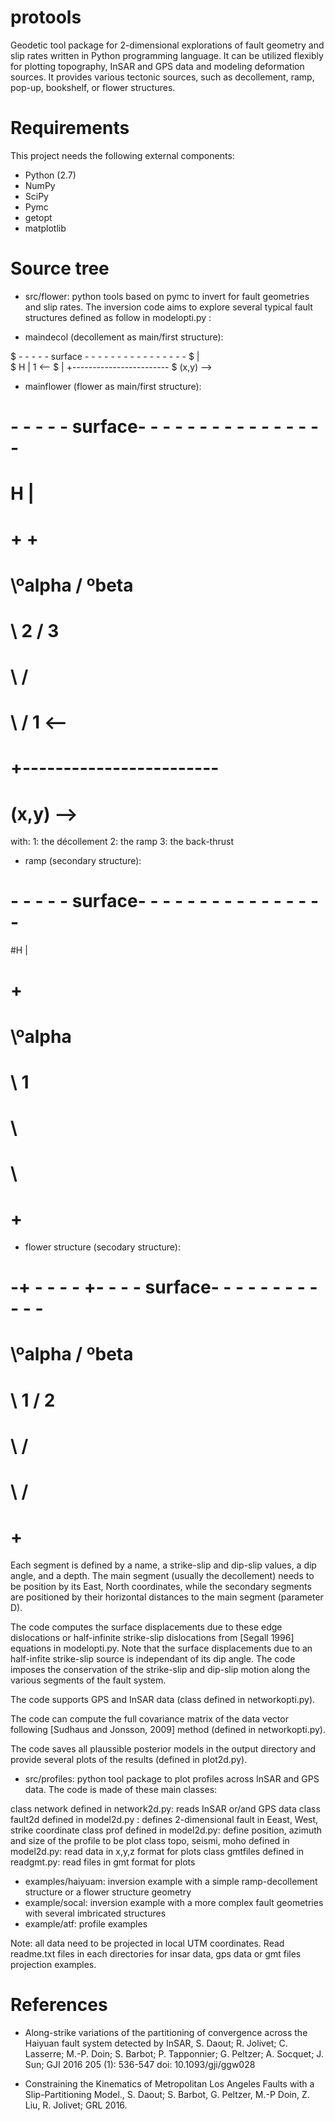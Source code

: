 # protools
Geodetic tool package for 2-dimensional explorations of fault geometry and slip rates written in Python programming language. It can be utilized flexibly for plotting topography, InSAR and GPS data and modeling deformation sources. It provides various tectonic sources, such as decollement, ramp, pop-up, bookshelf, or flower structures.

 Requirements
=============
This project needs the following external components:
 * Python (2.7)
 * NumPy
 * SciPy 
 * Pymc
 * getopt
 * matplotlib 

 Source tree
============

  * src/flower: python tools based on pymc to invert for fault geometries and slip rates. The inversion code aims to explore several typical fault structures defined as follow in modelopti.py : 

- maindecol (decollement as main/first structure):

$    - - - - - surface  - - - - - - - - - - - - - - - -
$   |  
$ H |       1   <--
$   |  +------------------------
$     (x,y)      --> 

-  mainflower (flower as main/first structure):

#   - - - - - surface- - - - - - - - - - - - - - - -
# H |
#   +         + 
#    \ºalpha / ºbeta
#     \ 2   / 3
#      \   /
#       \ /           1   <--
#        +------------------------
#  	  (x,y)             -->        
                                       
with:
1: the décollement
2: the ramp
3: the back-thrust


- ramp (secondary structure):

#  - - - - - surface- - - - - - - - - - - - - - - -
#H |
#  +   
#   \ºalpha  
#    \ 1    
#     \   
#      \  
#	   +	

-  flower structure (secodary structure):

# -+ - - - - +- - - - surface- - - - - - - - - - - -
#   \ºalpha / ºbeta
#    \ 1   / 2
#     \   /
#      \ /           
#       +

Each segment is defined by a name, a strike-slip and dip-slip values, a dip angle, and a depth. The main segment (usually the decollement) needs to be position by its East, North coordinates, while the secondary segments are positioned by their horizontal distances to the main segment (parameter D). 

The code computes the surface displacements due to these edge dislocations or half-infinite strike-slip dislocations from [Segall 1996] equations in modelopti.py. Note that the surface displacements due to an half-infite strike-slip source is independant of its dip angle. The code imposes the conservation of the strike-slip and dip-slip motion along the various segments of the fault system.

The code supports GPS and InSAR data (class defined in networkopti.py).

The code can compute the full covariance matrix of the data vector following [Sudhaus and Jonsson, 2009] method (defined in networkopti.py).

The code saves all plaussible posterior models in the output directory and provide several plots of the results (defined in plot2d.py). 

  * src/profiles: python tool package to plot profiles across InSAR and GPS data. The code is made of these main classes:

class network defined in network2d.py: reads InSAR or/and GPS data
class fault2d defined in model2d.py : defines 2-dimensional fault in Eeast, West, strike coordinate 
class prof defined in model2d.py: define position, azimuth and size of the profile to be plot
class topo, seismi, moho defined in model2d.py: read data in x,y,z format for plots
class gmtfiles defined in readgmt.py: read files in gmt format for plots

  * examples/haiyuam: inversion example  with a simple ramp-decollement structure or a flower structure geometry
  * example/socal: inversion example with a more complex fault geometries with several imbricated structures
  * example/atf: profile examples

Note: all data need to be projected in local UTM coordinates. Read readme.txt files in each directories for insar data, gps data or gmt files projection examples.
 
 References
============

  * Along-strike variations of the partitioning of convergence across the Haiyuan fault system detected by InSAR, S. Daout; R. Jolivet; C. Lasserre; M.-P. Doin; S. Barbot; P. Tapponnier; G. Peltzer; A. Socquet; J. Sun; GJI 2016 205 (1): 536-547 doi: 10.1093/gji/ggw028

  * Constraining the Kinematics of Metropolitan Los Angeles Faults with a Slip-Partitioning Model., S. Daout; S. Barbot, G. Peltzer, M.-P Doin, Z. Liu, R. Jolivet; GRL 2016.


